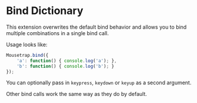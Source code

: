 # Bind Dictionary

This extension overwrites the default bind behavior and allows you to bind multiple combinations in a single bind call.

Usage looks like:

```javascript
Mousetrap.bind({
    'a': function() { console.log('a'); },
    'b': function() { console.log('b'); }
});
```

You can optionally pass in ``keypress``, ``keydown`` or ``keyup`` as a second argument.

Other bind calls work the same way as they do by default.
